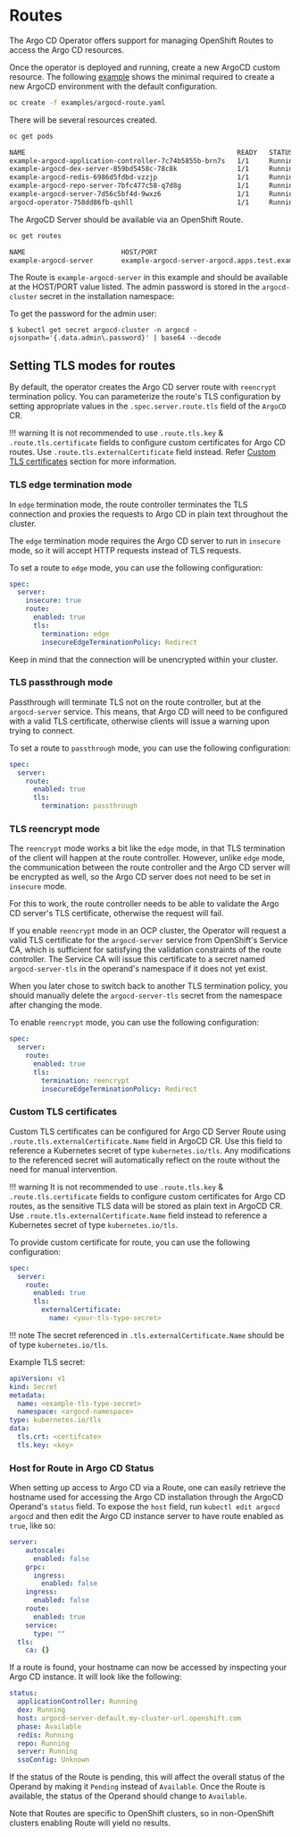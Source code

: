 # Routes

The Argo CD Operator offers support for managing OpenShift Routes to access the Argo CD resources.

Once the operator is deployed and running, create a new ArgoCD custom resource.
The following [example](https://github.com/argoproj-labs/argocd-operator/blob/master/examples/argocd-route.yaml) shows the minimal required to create a new ArgoCD
environment with the default configuration.

``` bash
oc create -f examples/argocd-route.yaml
```

There will be several resources created.

``` bash
oc get pods
```

``` bash
NAME                                                     READY   STATUS    RESTARTS   AGE
example-argocd-application-controller-7c74b5855b-brn7s   1/1     Running   0          29s
example-argocd-dex-server-859bd5458c-78c8k               1/1     Running   0          29s
example-argocd-redis-6986d5fdbd-vzzjp                    1/1     Running   0          29s
example-argocd-repo-server-7bfc477c58-q7d8g              1/1     Running   0          29s
example-argocd-server-7d56c5bf4d-9wxz6                   1/1     Running   0          29s
argocd-operator-758dd86fb-qshll                          1/1     Running   0          51s
```

The ArgoCD Server should be available via an OpenShift Route.

``` bash
oc get routes
```

``` bash
NAME                        HOST/PORT                                               PATH   SERVICES                 PORT   TERMINATION     WILDCARD
example-argocd-server       example-argocd-server-argocd.apps.test.example.com              example-argocd-server    http   edge/Redirect   None
```

The Route is `example-argocd-server` in this example and should be available at the HOST/PORT value listed. The admin 
password is stored in the `argocd-cluster` secret in the installation namespace:

To get the password for the admin user:

```shell
$ kubectl get secret argocd-cluster -n argocd -ojsonpath='{.data.admin\.password}' | base64 --decode
```

## Setting TLS modes for routes

By default, the operator creates the Argo CD server route with `reencrypt` termination policy. You can parameterize the route's TLS configuration by setting appropriate values in the `.spec.server.route.tls` field of the `ArgoCD` CR.

!!! warning
    It is not recommended to use `.route.tls.key` & `.route.tls.certificate` fields to configure custom certificates for Argo CD routes. Use `.route.tls.externalCertificate` field instead. Refer [Custom TLS certificates](#custom-tls-certificates) section for more information.

### TLS edge termination mode

In `edge` termination mode, the route controller terminates the TLS connection and proxies the requests
to Argo CD in plain text throughout the cluster.

The `edge` termination mode requires the Argo CD server to run in `insecure` mode, so it will accept
HTTP requests instead of TLS requests.

To set a route to `edge` mode, you can use the following configuration:

```yaml
spec:
  server:
    insecure: true
    route:
      enabled: true
      tls:
        termination: edge
        insecureEdgeTerminationPolicy: Redirect
```

Keep in mind that the connection will be unencrypted within your cluster.

### TLS passthrough mode

Passthrough will terminate TLS not on the route controller, but at the `argocd-server` service. This means,
that Argo CD will need to be configured with a valid TLS certificate, otherwise clients will issue
a warning upon trying to connect.

To set a route to `passthrough` mode, you can use the following configuration:

```yaml
spec:
  server:
    route:
      enabled: true
      tls:
        termination: passthrough
```

### TLS reencrypt mode

The `reencrypt` mode works a bit like the `edge` mode, in that TLS termination of the client
will happen at the route controller. However, unlike `edge` mode, the communication between
the route controller and the Argo CD server will be encrypted as well, so the Argo CD server
does not need to be set in `insecure` mode.

For this to work, the route controller needs to be able to validate the Argo CD server's TLS
certificate, otherwise the request will fail.

If you enable `reencrypt` mode in an OCP cluster, the Operator will request a valid TLS
certificate for the `argocd-server` service from OpenShift's Service CA, which is sufficient
for satisfying the validation constraints of the route controller. The Service CA will issue
this certificate to a secret named `argocd-server-tls` in the operand's namespace if it does
not yet exist.

When you later chose to switch back to another TLS termination policy, you should manually
delete the `argocd-server-tls` secret from the namespace after changing the mode.

To enable `reencrypt` mode, you can use the following configuration:

```yaml
spec:
  server:
    route:
      enabled: true
      tls:
        termination: reencrypt
        insecureEdgeTerminationPolicy: Redirect
```

### Custom TLS certificates 

Custom TLS certificates can be configured for Argo CD Server Route using `.route.tls.externalCertificate.Name` field in ArgoCD CR. Use this field to reference a Kubernetes secret of type `kubernetes.io/tls`. Any modifications to the referenced secret will automatically reflect on the route without the need for manual intervention.

!!! warning
    It is not recommended to use `.route.tls.key` & `.route.tls.certificate` fields to configure custom certificates for Argo CD routes, as the sensitive TLS data will be stored as plain text in ArgoCD CR. Use `.route.tls.externalCertificate.Name` field instead to reference a Kubernetes secret of type `kubernetes.io/tls`.

To provide custom certificate for route, you can use the following configuration:

```yaml
spec:
  server:
    route:
      enabled: true
      tls:
        externalCertificate: 
          name: <your-tls-type-secret>
```

!!! note
    The secret referenced in `.tls.externalCertificate.Name` should be of type `kubernetes.io/tls`.

Example TLS secret:
```yaml
apiVersion: v1
kind: Secret
metadata:
  name: <example-tls-type-secret>
  namespace: <argocd-namespace>
type: kubernetes.io/tls
data:
  tls.crt: <certifcate>
  tls.key: <key>
```

### Host for Route in Argo CD Status

When setting up access to Argo CD via a Route, one can easily retrieve the hostname used for accessing the Argo CD installation through the ArgoCD Operand's `status` field. To expose the `host` field, run `kubectl edit argocd argocd` and then edit the Argo CD instance server to have route enabled as `true`, like so: 

```yaml
server:
    autoscale:
      enabled: false
    grpc:
      ingress:
        enabled: false
    ingress:
      enabled: false
    route:
      enabled: true
    service:
      type: ""
  tls:
    ca: {}
```
If a route is found, your hostname can now be accessed by inspecting your Argo CD instance. It will look like the following: 

```yaml
status:
  applicationController: Running
  dex: Running
  host: argocd-server-default.my-cluster-url.openshift.com
  phase: Available
  redis: Running
  repo: Running
  server: Running
  ssoConfig: Unknown
```

If the status of the Route is pending, this will affect the overall status of the Operand by making it `Pending` instead of `Available`. Once the Route is available, the status of the Operand should change to `Available`.

Note that Routes are specific to OpenShift clusters, so in non-OpenShift clusters enabling Route will yield no results.  
